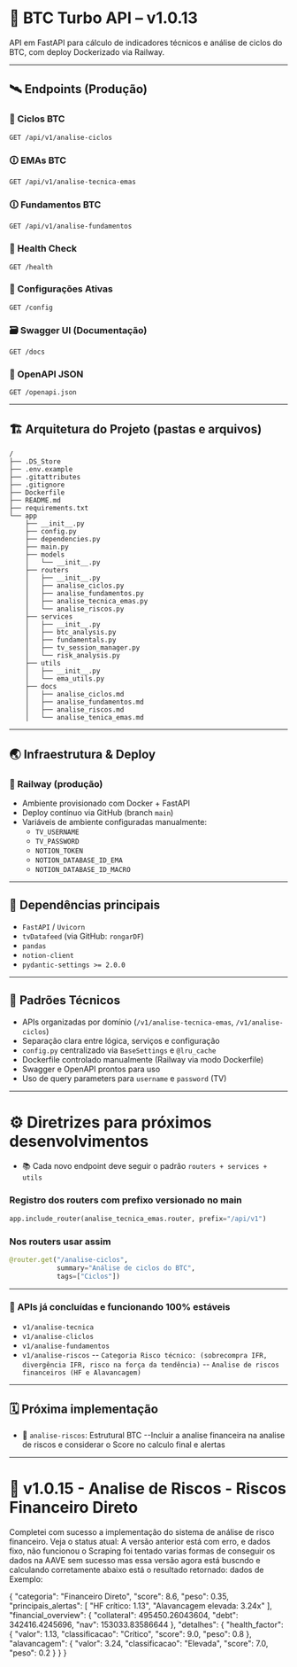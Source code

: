 # 🚀 BTC Turbo API – v1.0.13

API em FastAPI para cálculo de indicadores técnicos e análise de ciclos do BTC, com deploy Dockerizado via Railway.

---

## 🛰️ Endpoints (Produção)

### 🚀 Ciclos BTC
```
GET /api/v1/analise-ciclos
```

### 🛈 EMAs BTC
```
GET /api/v1/analise-tecnica-emas
```

### 🛈 Fundamentos BTC
```
GET /api/v1/analise-fundamentos
```

### 🏥 Health Check
```
GET /health
```

### 🔧 Configurações Ativas
```
GET /config
```

### 🗃️ Swagger UI (Documentação)
```
GET /docs
```

### 🔎 OpenAPI JSON
```
GET /openapi.json
```

---

## 🏗️ Arquitetura do Projeto (pastas e arquivos)

```
/
├── .DS_Store
├── .env.example
├── .gitattributes
├── .gitignore
├── Dockerfile
├── README.md
├── requirements.txt
└── app
    ├── __init__.py
    ├── config.py
    ├── dependencies.py
    ├── main.py
    ├── models
    │   └── __init__.py
    ├── routers
    │   ├── __init__.py
    │   ├── analise_ciclos.py
    │   ├── analise_fundamentos.py
    │   ├── analise_tecnica_emas.py
    │   └── analise_riscos.py
    ├── services
    │   ├── __init__.py
    │   ├── btc_analysis.py
    │   ├── fundamentals.py
    │   ├── tv_session_manager.py
    │   └── risk_analysis.py
    ├── utils
    │   ├── __init__.py
    │   └── ema_utils.py
    ├── docs
    │   ├── analise_ciclos.md
    │   ├── analise_fundamentos.md
    │   ├── analise_riscos.md
    │   └── analise_tenica_emas.md
```

---

## 🌏 Infraestrutura & Deploy

### 🚀 Railway (produção)
- Ambiente provisionado com Docker + FastAPI
- Deploy contínuo via GitHub (branch `main`)
- Variáveis de ambiente configuradas manualmente:
  - `TV_USERNAME`
  - `TV_PASSWORD`
  - `NOTION_TOKEN`
  - `NOTION_DATABASE_ID_EMA`
  - `NOTION_DATABASE_ID_MACRO`

---

## 🚀 Dependências principais

- `FastAPI` / `Uvicorn`
- `tvDatafeed` (via GitHub: `rongarDF`)
- `pandas`
- `notion-client`
- `pydantic-settings >= 2.0.0`

---

## 🔧 Padrões Técnicos

- APIs organizadas por domínio (`/v1/analise-tecnica-emas`, `/v1/analise-ciclos`)
- Separação clara entre lógica, serviços e configuração
- `config.py` centralizado via `BaseSettings` e `@lru_cache`
- Dockerfile controlado manualmente (Railway via modo Dockerfile)
- Swagger e OpenAPI prontos para uso
- Uso de query parameters para `username` e `password` (TV)

---

# ⚙️ Diretrizes para próximos desenvolvimentos

- 📚 Cada novo endpoint deve seguir o padrão `routers + services + utils`

### Registro dos routers com prefixo versionado no main
```python
app.include_router(analise_tecnica_emas.router, prefix="/api/v1")
```

### Nos routers usar assim
```python
@router.get("/analise-ciclos", 
            summary="Análise de ciclos do BTC", 
            tags=["Ciclos"])
```

---

### 📝 APIs já concluídas e funcionando 100% estáveis

- `v1/analise-tecnica`
- `v1/analise-cliclos`
- `v1/analise-fundamentos`
- `v1/analise-riscos` 
-- `Categoria Risco técnico: (sobrecompra IFR, divergência IFR, risco na força da tendência)`
-- `Analise de riscos financeiros (HF e Alavancagem)`

---

## 🗓️ Próxima implementação

- 🌟 `analise-riscos`: Estrutural BTC
--Incluir a analise financeira na analise de riscos e considerar o Score no calculo final e alertas

---

# 📌 v1.0.15 - Analise de Riscos - Riscos Financeiro Direto

Completei com sucesso a implementação do sistema de análise de risco financeiro. Veja o status atual:
A versão anterior está com erro, e dados fixo, não funcionou o Scraping
foi tentado varias formas de conseguir os dados na AAVE sem sucesso
mas essa versão agora está buscndo e calculando corretamente
abaixo está o resultado retornado: dados de Exemplo:

{
    "categoria": "Financeiro Direto",
    "score": 8.6,
    "peso": 0.35,
    "principais_alertas": [
        "HF crítico: 1.13",
        "Alavancagem elevada: 3.24x"
    ],
    "financial_overview": {
        "collateral": 495450.26043604,
        "debt": 342416.4245696,
        "nav": 153033.83586644
    },
    "detalhes": {
        "health_factor": {
            "valor": 1.13,
            "classificacao": "Crítico",
            "score": 9.0,
            "peso": 0.8
        },
        "alavancagem": {
            "valor": 3.24,
            "classificacao": "Elevada",
            "score": 7.0,
            "peso": 0.2
        }
    }
}